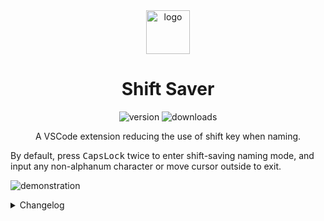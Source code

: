 <div align="center">
    <img alt="logo" src="./res/logo.png" width=70>
    <h1>Shift Saver</h1>
    <div>
        <img alt="version" src="https://vsmarketplacebadge.apphb.com/version/correctizer.shift-saver.svg">
        <img alt="downloads" src="https://vsmarketplacebadge.apphb.com/downloads/correctizer.shift-saver.svg">
    </div>
    <p>A VSCode extension reducing the use of shift key when naming.</p>
</div>

By default, press <kbd>CapsLock</kbd> twice to enter shift-saving naming mode, and input any non-alphanum character or move cursor outside to exit.

![demonstration](./res/demo.gif)

<details>
    <summary>Changelog</summary>

The format is based on [Keep a Changelog](https://keepachangelog.com/en/1.0.0/),
and this project adheres to [Semantic Versioning](https://semver.org/spec/v2.0.0.html).

## [Unreleased]

## [1.1.0] - 2021-01-22
### Added
- Configurable flag colors

### Changed
- Flags now get background/foreground colors based on current theme
- Flags are written with pure CSS instead of SVG

### Fixed
- Minor prettify border style for naming mode

## [1.0.1] - 2021-01-03
### Fixed
- Input left bracket will cause exiting naming mode
- Change project structure

## [1.0.0] - 2021-01-01
### Added
- Project logo and basic manual

## [0.0.2] - 2021-01-01
### Added
- Shift-saving naming mode
- Toggle between camelCase and underscore names

[Unreleased]: https://github.com/whoiscc/shift-saver/compare/v1.1.0...HEAD
[1.1.0]: https://github.com/whoiscc/shift-saver/compare/v1.0.1...v1.1.0
[1.0.1]: https://github.com/whoiscc/shift-saver/compare/v1.0.0...v1.0.1
[1.0.0]: https://github.com/whoiscc/shift-saver/compare/v0.0.2...v1.0.0
[0.0.2]: https://github.com/whoiscc/shift-saver/releases/tag/v0.0.2

</details>
